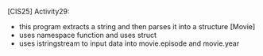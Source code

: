 [CIS25] Activity29:
- this program extracts a string and then parses it into a structure [Movie]
- uses namespace function and uses struct
- uses <sstream> istringstream to input data into movie.episode and movie.year
